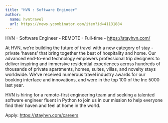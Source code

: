 ```yaml
---
title: "HVN : Software Engineer"
author:
  name: hvntravel
  url: https://news.ycombinator.com/item?id=41131884
---
```

HVN - Software Engineer - REMOTE - Full-time - <a href="https:&#x2F;&#x2F;stayhvn.com&#x2F;" rel="nofollow">https:&#x2F;&#x2F;stayhvn.com&#x2F;</a>

At HVN, we’re building the future of travel with a new category of stay - private ‘havens’ that bring together the best of hospitality and home. Our advanced end-to-end technology empowers professional trip designers to deliver inspiring and immersive residential experiences across hundreds of thousands of private apartments, homes, suites, villas, and novelty stays worldwide. We&#x27;ve received numerous travel industry awards for our booking interface and innovations, and were in the top 100 of the Inc 5000 last year.

HVN is hiring for a remote-first engineering team and seeking a talented software engineer fluent in Python to join us in our mission to help everyone find their haven and feel at home in the world.

Apply: <a href="https:&#x2F;&#x2F;stayhvn.com&#x2F;careers" rel="nofollow">https:&#x2F;&#x2F;stayhvn.com&#x2F;careers</a>

